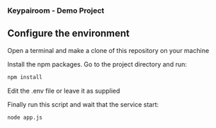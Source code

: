 <p>
  <h3>Keypairoom - Demo Project</h3>
</p>

## Configure the environment

Open a terminal and make a clone of this repository on your machine

Install the npm packages. Go to the project directory and run:

```sh
npm install
```

Edit the .env file or leave it as supplied

Finally run this script and wait that the service start:

```sh
node app.js
```
